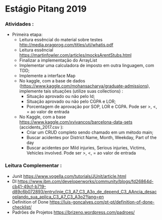 # Estágio Pitang 2019
### Atividades :
- Primeira etapa:
  - Leitura essêncial do material sobre testes http://media.pragprog.com/titles/utj/whatis.pdf
  - Leitura essêncial https://martinfowler.com/articles/mocksArentStubs.html
  - Finalizar a implementação do ArrayList
  - Implementar uma calculadora de imposto em outra linguagem, com TDD;
  - Implemente a interface Map
  - No kaggle, com a base de dados (https://www.kaggle.com/mohansacharya/graduate-admissions), implemente tais situações (utilize suas collections) :
    - Situação aprovado ou não pelo Id;
    - Situação aprovado ou não pelo CGPA e LOR;
    - Porcentagem de aprovação por SOP, LOR e CGPA. Pode ser >, <, = ao valor de entrada
   - No Kaggle, com a base https://www.kaggle.com/xvivancos/barcelona-data-sets (accidents_2017.csv ):
     - Criar um CRUD completo sendo chamado em um método main;
     - Buscar acidentes por District Name, Month, Weekday, Part of the day
     - Buscar acidentes por Mild injuries, Serious injuries, Victims, Vehicles involved. Pode ser >, <, = ao valor de entrada
    
    
    
### Leitura Complementar :
- Junit https://www.vogella.com/tutorials/JUnit/article.html
- DI https://www.ibm.com/developerworks/community/blogs/fd26864d-cb41-49cf-b719-d89c6b072893/entry/inje_C3_A7_C3_A3o_de_depend_C3_AAncia_desacoplando_sua_aplica_C3_A7_C3_A3o2?lang=en
- Definition of Done https://luis-goncalves.com/pt-pt/definition-of-done-checklist/
- Padrões de Projetos https://brizeno.wordpress.com/padroes/
